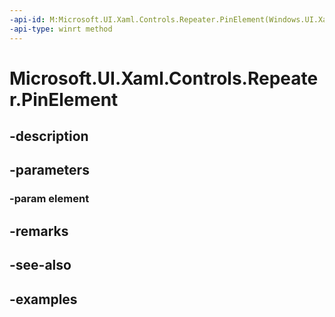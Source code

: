 ```yaml
---
-api-id: M:Microsoft.UI.Xaml.Controls.Repeater.PinElement(Windows.UI.Xaml.UIElement)
-api-type: winrt method
---
```


<!-- Method syntax.
public void Repeater.PinElement(UIElement element)
-->

# Microsoft.UI.Xaml.Controls.Repeater.PinElement

## -description

## -parameters
### -param element

## -remarks

## -see-also

## -examples

